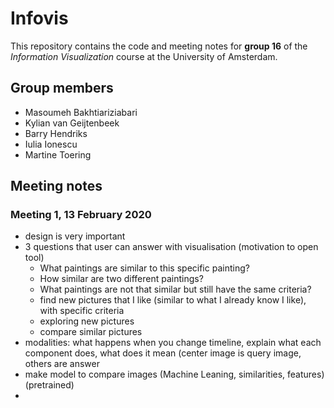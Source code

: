# Infovis

This repository contains the code and meeting notes for **group 16** of the *Information Visualization* course at the University of Amsterdam.
## Group members
  - Masoumeh Bakhtiariziabari
  - Kylian van Geijtenbeek
  - Barry Hendriks
  - Iulia Ionescu
  - Martine Toering


## Meeting notes

### Meeting 1, 13 February 2020
- design is very important
- 3 questions that user can answer with visualisation (motivation to open tool)
    - What paintings are similar to this specific painting?
    - How similar are two different paintings?
    - What paintings are not that similar but still have the same criteria?
    - find new pictures that I like (similar to what I already know I like), with specific criteria
    - exploring new pictures
    - compare similar pictures
- modalities: what happens when you change timeline, explain what each component does, what does it mean (center image is query image, others are answer
- make model to compare images (Machine Leaning, similarities, features) (pretrained)
- 
